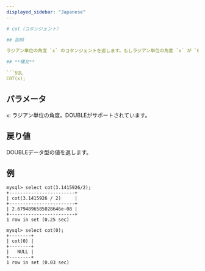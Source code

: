 ```yaml
---
displayed_sidebar: "Japanese"
---

# cot（コタンジェント）

## 説明

ラジアン単位の角度 `x` のコタンジェントを返します。もしラジアン単位の角度 `x` が `0` または `NULL` の場合、`NULL` が返されます。

## **構文**

```SQL
COT(x);
```

## **パラメータ**

`x`: ラジアン単位の角度。DOUBLEがサポートされています。

## **戻り値**

DOUBLEデータ型の値を返します。

## **例**

```Plaintext
mysql> select cot(3.1415926/2);
+------------------------+
| cot(3.1415926 / 2)     |
+------------------------+
| 2.6794896585028646e-08 |
+------------------------+
1 row in set (0.25 sec)

mysql> select cot(0);
+--------+
| cot(0) |
+--------+
|   NULL |
+--------+
1 row in set (0.03 sec)
```